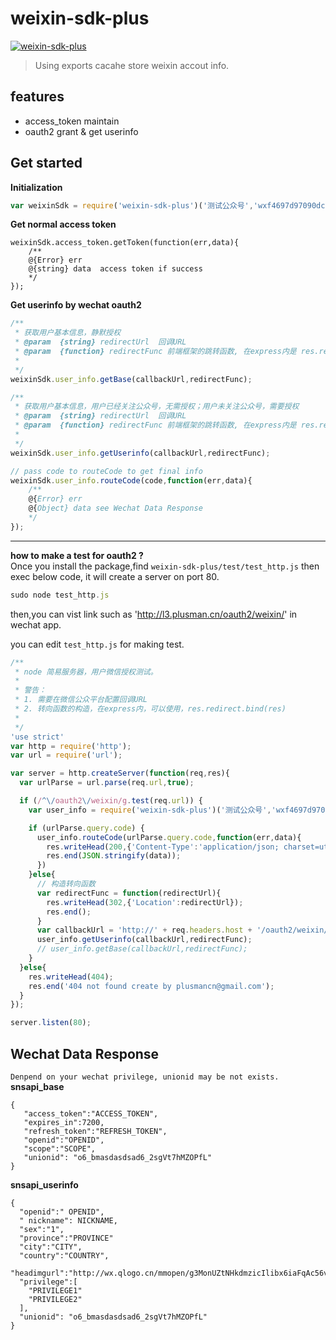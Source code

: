 # weixin-sdk-plus
[![weixin-sdk-plus](http://img.shields.io/npm/v/weixin-sdk-plus.svg)](https://www.npmjs.org/package/weixin-sdk-plus)

> Using exports cacahe store weixin accout info.

## features

  * access_token maintain
  * oauth2 grant & get userinfo

## Get started

**Initialization**
```javascript
var weixinSdk = require('weixin-sdk-plus')('测试公众号','wxf4697d97090dcadb','fe1f4e4f356d17b63b7d3fd76706e902');
```
**Get normal access token**
```javascirpt
weixinSdk.access_token.getToken(function(err,data){
    /**
    @{Error} err
    @{string} data  access token if success
    */
});
```

**Get userinfo by wechat oauth2**
```javascript
/**
 * 获取用户基本信息，静默授权
 * @param  {string} redirectUrl  回调URL
 * @param  {function} redirectFunc 前端框架的跳转函数, 在express内是 res.redirect.bind(res)
 * 
 */
weixinSdk.user_info.getBase(callbackUrl,redirectFunc);

/**
 * 获取用户基本信息，用户已经关注公众号，无需授权；用户未关注公众号，需要授权
 * @param  {string} redirectUrl  回调URL
 * @param  {function} redirectFunc 前端框架的跳转函数, 在express内是 res.redirect.bind(res)
 * 
 */
weixinSdk.user_info.getUserinfo(callbackUrl,redirectFunc);

// pass code to routeCode to get final info
weixinSdk.user_info.routeCode(code,function(err,data){
    /**
    @{Error} err
    @{Object} data see Wechat Data Response
    */
});

```

---
**how to make a test for oauth2 ?**   
Once you install the package,find  `weixin-sdk-plus/test/test_http.js` 
then exec below code, it will create a server on port 80.
```javascript
sudo node test_http.js
```
then,you can vist link such as  'http://l3.plusman.cn/oauth2/weixin/' in wechat app.

you can edit `test_http.js` for making test.
```javascript
/**
 * node 简易服务器，用户微信授权测试。
 *
 * 警告：
 * 1. 需要在微信公众平台配置回调URL
 * 2. 转向函数的构造，在express内，可以使用，res.redirect.bind(res) 
 *
 */
'use strict'
var http = require('http');
var url = require('url');

var server = http.createServer(function(req,res){
  var urlParse = url.parse(req.url,true);

  if (/^\/oauth2\/weixin/g.test(req.url)) {
    var user_info = require('weixin-sdk-plus')('测试公众号','wxf4697d97090dcadb','fe1f4e4f356d17b63b7d3fd76706e902').user_info;

    if (urlParse.query.code) {
      user_info.routeCode(urlParse.query.code,function(err,data){
        res.writeHead(200,{'Content-Type':'application/json; charset=utf-8'})
        res.end(JSON.stringify(data));
      })
    }else{
      // 构造转向函数
      var redirectFunc = function(redirectUrl){
        res.writeHead(302,{'Location':redirectUrl});
        res.end();
      }  
      var callbackUrl = 'http://' + req.headers.host + '/oauth2/weixin/';
      user_info.getUserinfo(callbackUrl,redirectFunc);
      // user_info.getBase(callbackUrl,redirectFunc);
    }
  }else{
    res.writeHead(404);
    res.end('404 not found create by plusmancn@gmail.com');
  }
});

server.listen(80);
```




## Wechat Data Response
`Denpend on your wechat privilege, unionid may be not exists.`    
**snsapi_base**

    {
       "access_token":"ACCESS_TOKEN",
       "expires_in":7200,
       "refresh_token":"REFRESH_TOKEN",
       "openid":"OPENID",
       "scope":"SCOPE",
       "unionid": "o6_bmasdasdsad6_2sgVt7hMZOPfL"
    }


**snsapi_userinfo**

    {
      "openid":" OPENID",
      " nickname": NICKNAME,
      "sex":"1",
      "province":"PROVINCE"
      "city":"CITY",
      "country":"COUNTRY",
      "headimgurl":"http://wx.qlogo.cn/mmopen/g3MonUZtNHkdmzicIlibx6iaFqAc56vxLSUfpb6n5WKSYVY0ChQKkiaJSgQ1dZuTOgvLLrhJbERQQ4eMsv84eavHiaiceqxibJxCfHe/46", 
      "privilege":[
        "PRIVILEGE1"
        "PRIVILEGE2"
      ],
      "unionid": "o6_bmasdasdsad6_2sgVt7hMZOPfL"
    }
